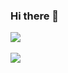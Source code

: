 ### Hi there 👋

<!--
**SeonJeongk/SeonJeongK** is a ✨ _special_ ✨ repository because its `README.md` (this file) appears on your GitHub profile.

Here are some ideas to get you started:

- 🔭 I’m currently working on ...
- 🌱 I’m currently learning ...
- 👯 I’m looking to collaborate on ...
- 🤔 I’m looking for help with ...
- 💬 Ask me about ...
- 📫 How to reach me: ...
- 😄 Pronouns: ...
- ⚡ Fun fact: ...
-->
<img src="https://github-readme-stats.vercel.app/api/top-langs/?username=SeonJeongK&layout=compact"><br><br>
<img src="https://github-readme-stats.vercel.app/api?username=SeonJeongK&show_icons=true">
